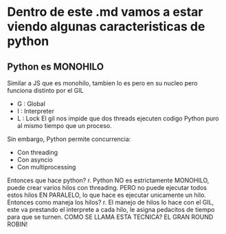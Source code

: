 # Dentro de este .md vamos a estar viendo algunas caracteristicas de python

## Python es MONOHILO
Similar a JS que es monohilo, tambien lo es pero en su nucleo
pero funciona distinto por el GIL
- G : Global
- I : Interpreter
- L : Lock
El gil nos impide que dos threads ejecuten codigo Python puro al mismo tiempo que un proceso. 

Sin embargo, Python permite concurrencia:
- Con threading
- Con asyncio
- Con multiprocessing

Entonces que hace python? 
r. Python NO es estrictamente MONOHILO, puede crear varios hilos con threading. PERO no puede ejecutar todos estos hilos EN PARALELO, lo que hace es ejecutar unicamente un hilo. 
Entonces como maneja los hilos? 
r. El manejo de hilos lo hace con el GIL, este va prestando el interprete a cada hilo, le asigna pedacitos de tiempo para que se turnen. COMO SE LLAMA ESTA TECNICA? EL GRAN ROUND ROBIN!



